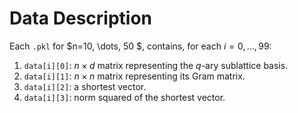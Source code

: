 # Data Description

Each `.pkl` for $n=10, \dots, 50 $, contains, for each $i=0, \dots, 99$:

1. `data[i][0]`: $n \times d$ matrix representing the $q$-ary sublattice basis.
2. `data[i][1]`: $n \times n$ matrix representing its Gram matrix.
3. `data[i][2]`: a shortest vector.
4. `data[i][3]`: norm squared of the shortest vector.
